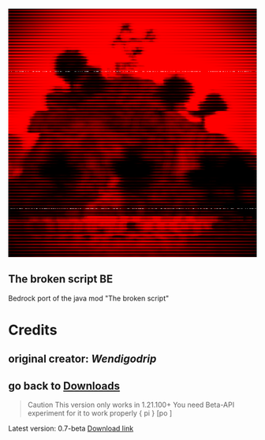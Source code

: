 ![null](images/pack_icon.png)
## The broken script BE

Bedrock port of the java mod "The broken script"

# Credits

original creator: *Wendigodrip*
-----------------------
go back to [Downloads](Downloads.md)
-----------------------

> Caution
> This version only works in 1.21.100+
> You need Beta-API experiment for it to work properly
{ pi
}
[po
]

Latest version: 0.7-beta
[Download link](https://www.mediafire.com/file/iv08vx33hao830v/The+Broken+Script+BE+v0.7-beta.mcaddon/file)
